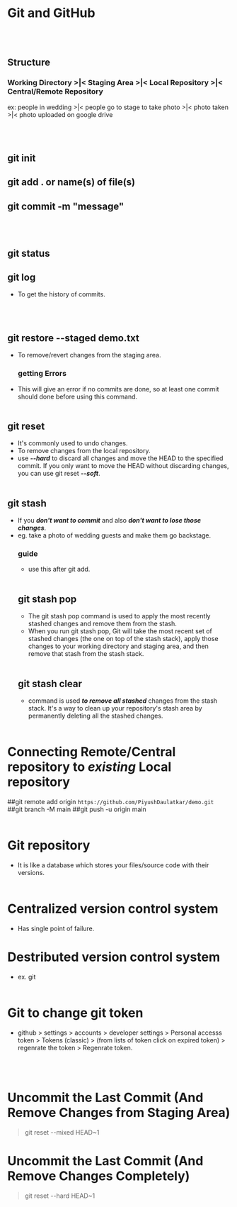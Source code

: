 # Git and GitHub
<br></br>
## Structure
### Working Directory  >|<  Staging Area  >|<  Local Repository  >|<  Central/Remote Repository
ex: people in wedding >|< people go to stage to take photo >|< photo taken >|< photo uploaded on google drive

<br></br>
## git init
## git add . or name(s) of file(s)
## git commit -m "message"
<br></br>

## git status
## git log
* To get the history of commits.

<br></br>
## git restore --staged demo.txt
* To remove/revert changes from the staging area.
  ### getting Errors
* This will give an error if no commits are done, so at least one commit should done before using this command.
<br></br>

## git reset <commit hash>
* It's commonly used to undo changes.
* To remove changes from the local repository. 
* use ***--hard*** to discard all changes and move the HEAD to the specified commit. If you only want to move the HEAD without discarding changes, you can use git reset ***--soft***.
<br></br>

## git stash
* If you ***don't want to commit*** and also ***don't want to lose those changes***.
* eg. take a photo of wedding guests and make them go backstage.
  ### guide
  * use this after git add.
<br></br>
  ## git stash pop
  * The git stash pop command is used to apply the most recently stashed changes and remove them from the stash.
  * When you run git stash pop, Git will take the most recent set of stashed changes (the one on top of the stash stack), apply those changes to your working directory and staging area, and then remove that stash from the stash stack.
<br></br>
  ## git stash clear
  * command is used ***to remove all stashed*** changes from the stash stack. It's a way to clean up your repository's stash area by permanently deleting all the stashed changes.
<br></br>

# Connecting Remote/Central repository to ***existing*** Local repository
  ##git remote add origin `https://github.com/PiyushDaulatkar/demo.git`
  ##git branch -M main
  ##git push -u origin main
<br></br>

# Git repository
* It is like a database which stores your files/source code with their versions.
<br></br>

# Centralized version control system
* Has single point of failure.

# Destributed version control system
* ex. git
<br></br>

# Git to change git token
* github > settings > accounts > developer settings > Personal accesss token > Tokens (classic) > (from lists of token click on expired token) > regenrate the token > Regenrate token.

<br></br>

# Uncommit the Last Commit (And Remove Changes from Staging Area)

> git reset --mixed HEAD~1

# Uncommit the Last Commit (And Remove Changes Completely)
> git reset --hard HEAD~1

<br></br>
